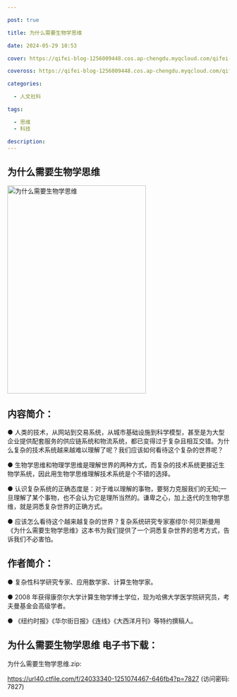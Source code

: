 ```yaml
---

post: true

title: 为什么需要生物学思维

date: 2024-05-29 10:53

cover: https://qifei-blog-1256009448.cos.ap-chengdu.myqcloud.com/qifei-blog/65b4cbea871b83018a788d40.jpg

coveross: https://qifei-blog-1256009448.cos.ap-chengdu.myqcloud.com/qifei-blog/65b4cbea871b83018a788d40.jpg

categories:

  - 人文社科

tags:

  - 思维
  - 科技

description:
---
```




## 为什么需要生物学思维
<img alt="为什么需要生物学思维 " class="aligncenter loaded" data-was-processed="true" decoding="async" fetchpriority="high" height="471" src="https://qifei-blog-1256009448.cos.ap-chengdu.myqcloud.com/qifei-blog/65b4cbea871b83018a788d40.jpg " style="cursor: zoom-in;" width="314"/>

## 内容简介：

● 人类的技术，从网站到交易系统，从城市基础设施到科学模型，甚至是为大型企业提供配套服务的供应链系统和物流系统，都已变得过于复杂且相互交错。为什么复杂的技术系统越来越难以理解了呢？我们应该如何看待这个复杂的世界呢？

● 生物学思维和物理学思维是理解世界的两种方式，而复杂的技术系统更接近生物学系统，因此用生物学思维理解技术系统是个不错的选择。

● 认识复杂系统的正确态度是：对于难以理解的事物，要努力克服我们的无知;一旦理解了某个事物，也不会认为它是理所当然的。谦卑之心，加上迭代的生物学思维，就是洞悉复杂世界的正确方式。

● 应该怎么看待这个越来越复杂的世界？复杂系统研究专家塞缪尔·阿贝斯曼用《为什么需要生物学思维》这本书为我们提供了一个洞悉复杂世界的思考方式，告诉我们不必害怕。

## 作者简介：

● 复杂性科学研究专家、应用数学家、计算生物学家。

● 2008 年获得康奈尔大学计算生物学博士学位，现为哈佛大学医学院研究员，考夫曼基金会高级学者。

● 《纽约时报》《华尔街日报》《连线》《大西洋月刊》等特约撰稿人。

## 为什么需要生物学思维 电子书下载：



为什么需要生物学思维.zip: 

https://url40.ctfile.com/f/24033340-1251074467-646fb4?p=7827 (访问密码: 7827)
